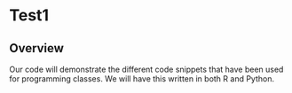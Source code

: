 # Test1

## Overview
Our code will demonstrate the different code snippets that have been used for programming classes. We will have this written in both R and Python. 


